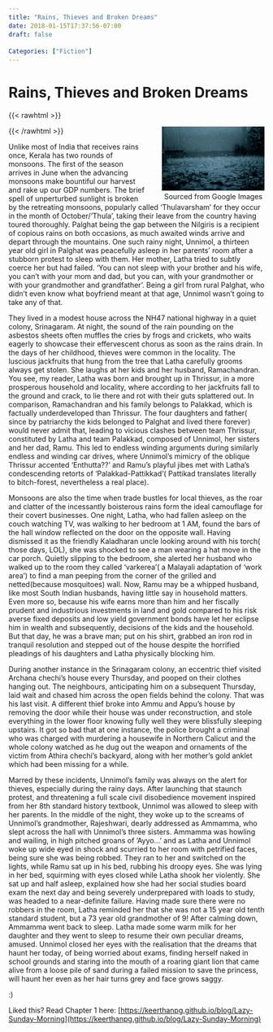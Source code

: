 ```yaml
---
title: "Rains, Thieves and Broken Dreams"
date: 2018-01-15T17:37:56-07:00
draft: false

Categories: ["Fiction"]
---
```


# Rains, Thieves and Broken Dreams

{{< rawhtml >}}
<div style="height: 100%; width: 40%; float: right; padding-left: 2rem; text-align: center;">
    <img src="./rain.jpeg" />
    Sourced from Google Images
</div>
{{< /rawhtml >}}

Unlike most of India that receives rains once, Kerala has two rounds of monsoons. The first of the season arrives in June when the advancing monsoons make bountiful our harvest and rake up our GDP numbers. The brief spell of unperturbed sunlight is broken by the retreating monsoons, popularly called ‘Thulavarsham’ for they occur in the month of October/’Thula’, taking their leave from the country having toured thoroughly. Palghat being the gap between the Nilgiris is a recipient of copious rains on both occasions, as much awaited winds arrive and depart through the mountains. One such rainy night, Unnimol, a thirteen year old girl in Palghat was peacefully asleep in her parents’ room after a stubborn protest to sleep with them. Her mother, Latha tried to subtly coerce her but had failed. ‘You can not sleep with your brother and his wife, you can’t with your mom and dad, but you can, with your grandmother or with your grandmother and grandfather’. Being a girl from rural Palghat, who didn’t even know what boyfriend meant at that age, Unnimol wasn’t going to take any of that.

They lived in a modest house across the NH47 national highway in a quiet colony, Srinagaram. At night, the sound of the rain pounding on the asbestos sheets often muffles the cries by frogs and crickets, who waits eagerly to showcase their effervescent chorus as soon as the rains drain. In the days of her childhood, thieves were common in the locality. The luscious jackfruits that hung from the tree that Latha carefully grooms always get stolen. She laughs at her kids and her husband, Ramachandran. You see, my reader, Latha was born and brought up in Thrissur, in a more prosperous household and locality, where according to her jackfruits fall to the ground and crack, to lie there and rot with their guts splattered out. In comparison, Ramachandran and his family belongs to Palakkad, which is factually underdeveloped than Thrissur. The four daughters and father( since by patriarchy the kids belonged to Palghat and lived there forever) would never admit that, leading to vicious clashes between team Thrissur, constituted by Latha and team Palakkad, composed of Unnimol, her sisters and her dad, Ramu. This led to endless winding arguments during similarly endless and winding car drives, where Unnimol’s mimicry of the oblique Thrissur accented ‘Enthutta??’ and Ramu’s playful jibes met with Latha’s condescending retorts of ‘Palakkad-Pattikkad’( Pattikad translates literally to bitch-forest, nevertheless a real place).

Monsoons are also the time when trade bustles for local thieves, as the roar and clatter of the incessantly boisterous rains form the ideal camouflage for their covert businesses. One night, Latha, who had fallen asleep on the couch watching TV, was walking to her bedroom at 1 AM, found the bars of the hall window reflected on the door on the opposite wall. Having dismissed it as the friendly Kaladharan uncle looking around with his torch( those days, LOL), she was shocked to see a man wearing a hat move in the car porch. Quietly slipping to the bedroom, she alerted her husband who walked up to the room they called ‘varkerea’( a Malayali adaptation of ‘work area’) to find a man peeping from the corner of the grilled and netted(because mosquitoes) wall. Now, Ramu may be a whipped husband, like most South Indian husbands, having little say in household matters. Even more so, because his wife earns more than him and her fiscally prudent and industrious investments in land and gold compared to his risk averse fixed deposits and low yield government bonds have let her eclipse him in wealth and subsequently, decisions of the kids and the household. But that day, he was a brave man; put on his shirt, grabbed an iron rod in tranquil resolution and stepped out of the house despite the horrified pleadings of his daughters and Latha physically blocking him.

During another instance in the Srinagaram colony, an eccentric thief visited Archana chechi’s house every Thursday, and pooped on their clothes hanging out. The neighbours, anticipating him on a subsequent Thursday, laid wait and chased him across the open fields behind the colony. That was his last visit. A different thief broke into Ammu and Appu’s house by removing the door while their house was under reconstruction, and stole everything in the lower floor knowing fully well they were blissfully sleeping upstairs. It got so bad that at one instance, the police brought a criminal who was charged with murdering a housewife in Northern Calicut and the whole colony watched as he dug out the weapon and ornaments of the victim from Athira chechi’s backyard, along with her mother’s gold anklet which had been missing for a while.

Marred by these incidents, Unnimol’s family was always on the alert for thieves, especially during the rainy days. After launching that staunch protest, and threatening a full scale civil disobedience movement inspired from her 8th standard history textbook, Unnimol was allowed to sleep with her parents. In the middle of the night, they woke up to the screams of Unnimol’s grandmother, Rajeshwari, dearly addressed as Ammamma, who slept across the hall with Unnimol’s three sisters. Ammamma was howling and wailing, in high pitched groans of ‘Ayyo…’ and as Latha and Unnimol woke up wide eyed in shock and scurried to her room with petrified faces, being sure she was being robbed. They ran to her and switched on the lights, while Ramu sat up in his bed, rubbing his droopy eyes. She was lying in her bed, squirming with eyes closed while Latha shook her violently. She sat up and half asleep, explained how she had her social studies board exam the next day and being severely underprepared with loads to study, was headed to a near-definite failure. Having made sure there were no robbers in the room, Latha reminded her that she was not a 15 year old tenth standard student, but a 73 year old grandmother of 9! After calming down, Ammamma went back to sleep. Latha made some warm milk for her daughter and they went to sleep to resume their own peculiar dreams, amused. Unnimol closed her eyes with the realisation that the dreams that haunt her today, of being worried about exams, finding herself naked in school grounds and staring into the mouth of a roaring giant lion that came alive from a loose pile of sand during a failed mission to save the princess, will haunt her even as her hair turns grey and face grows saggy.

:)

Liked this? Read Chapter 1 here: [https://keerthanpg.github.io/blog/Lazy-Sunday-Morning](https://keerthanpg.github.io/blog/Lazy-Sunday-Morning)
